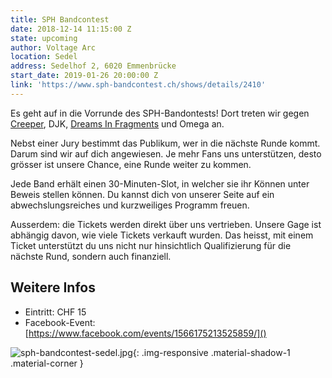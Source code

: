 ```yaml
---
title: SPH Bandcontest
date: 2018-12-14 11:15:00 Z
state: upcoming
author: Voltage Arc
location: Sedel
address: Sedelhof 2, 6020 Emmenbrücke
start_date: 2019-01-26 20:00:00 Z
link: 'https://www.sph-bandcontest.ch/shows/details/2410'
---
```


Es geht auf in die Vorrunde des SPH-Bandontests! Dort treten wir gegen [Creeper](http://www.facebook.com/bandcreeper/), DJK, [Dreams In Fragments](http://www.facebook.com/dreamsinfragments/) und Omega an.

Nebst einer Jury bestimmt das Publikum, wer in die nächste Runde kommt. Darum sind wir auf dich angewiesen. Je mehr Fans uns unterstützen, desto grösser ist unsere Chance, eine Runde weiter zu kommen.

Jede Band erhält einen 30-Minuten-Slot, in welcher sie ihr Können unter Beweis stellen können. Du kannst dich von unserer Seite auf ein abwechslungsreiches und kurzweiliges Programm freuen.

Ausserdem: die Tickets werden direkt über uns vertrieben. Unsere Gage ist abhängig davon, wie viele Tickets verkauft wurden. Das heisst, mit einem Ticket unterstützt du uns nicht nur hinsichtlich Qualifizierung für die nächste Rund, sondern auch finanziell.

## Weitere Infos
* Eintritt: CHF 15
* Facebook-Event: [https://www.facebook.com/events/1566175213525859/]()

![sph-bandcontest-sedel.jpg](/uploads/sph-bandcontest-sedel.jpg){: .img-responsive .material-shadow-1 .material-corner }
